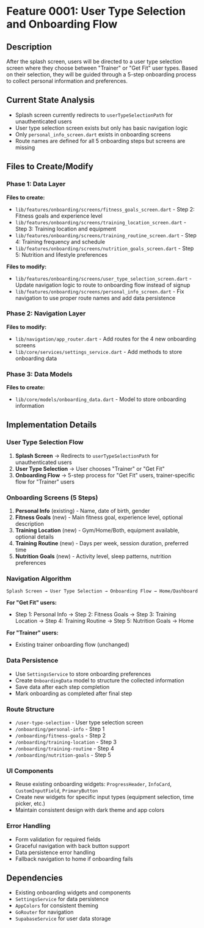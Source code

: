 # Feature 0001: User Type Selection and Onboarding Flow

## Description
After the splash screen, users will be directed to a user type selection screen where they choose between "Trainer" or "Get Fit" user types. Based on their selection, they will be guided through a 5-step onboarding process to collect personal information and preferences.

## Current State Analysis
- Splash screen currently redirects to `userTypeSelectionPath` for unauthenticated users
- User type selection screen exists but only has basic navigation logic
- Only `personal_info_screen.dart` exists in onboarding screens
- Route names are defined for all 5 onboarding steps but screens are missing

## Files to Create/Modify

### Phase 1: Data Layer
**Files to create:**
- `lib/features/onboarding/screens/fitness_goals_screen.dart` - Step 2: Fitness goals and experience level
- `lib/features/onboarding/screens/training_location_screen.dart` - Step 3: Training location and equipment
- `lib/features/onboarding/screens/training_routine_screen.dart` - Step 4: Training frequency and schedule
- `lib/features/onboarding/screens/nutrition_goals_screen.dart` - Step 5: Nutrition and lifestyle preferences

**Files to modify:**
- `lib/features/onboarding/screens/user_type_selection_screen.dart` - Update navigation logic to route to onboarding flow instead of signup
- `lib/features/onboarding/screens/personal_info_screen.dart` - Fix navigation to use proper route names and add data persistence

### Phase 2: Navigation Layer
**Files to modify:**
- `lib/navigation/app_router.dart` - Add routes for the 4 new onboarding screens
- `lib/core/services/settings_service.dart` - Add methods to store onboarding data

### Phase 3: Data Models
**Files to create:**
- `lib/core/models/onboarding_data.dart` - Model to store onboarding information

## Implementation Details

### User Type Selection Flow
1. **Splash Screen** → Redirects to `userTypeSelectionPath` for unauthenticated users
2. **User Type Selection** → User chooses "Trainer" or "Get Fit"
3. **Onboarding Flow** → 5-step process for "Get Fit" users, trainer-specific flow for "Trainer" users

### Onboarding Screens (5 Steps)
1. **Personal Info** (existing) - Name, date of birth, gender
2. **Fitness Goals** (new) - Main fitness goal, experience level, optional description
3. **Training Location** (new) - Gym/Home/Both, equipment available, optional details
4. **Training Routine** (new) - Days per week, session duration, preferred time
5. **Nutrition Goals** (new) - Activity level, sleep patterns, nutrition preferences

### Navigation Algorithm
```
Splash Screen → User Type Selection → Onboarding Flow → Home/Dashboard
```

**For "Get Fit" users:**
- Step 1: Personal Info → Step 2: Fitness Goals → Step 3: Training Location → Step 4: Training Routine → Step 5: Nutrition Goals → Home

**For "Trainer" users:**
- Existing trainer onboarding flow (unchanged)

### Data Persistence
- Use `SettingsService` to store onboarding preferences
- Create `OnboardingData` model to structure the collected information
- Save data after each step completion
- Mark onboarding as completed after final step

### Route Structure
- `/user-type-selection` - User type selection screen
- `/onboarding/personal-info` - Step 1
- `/onboarding/fitness-goals` - Step 2  
- `/onboarding/training-location` - Step 3
- `/onboarding/training-routine` - Step 4
- `/onboarding/nutrition-goals` - Step 5

### UI Components
- Reuse existing onboarding widgets: `ProgressHeader`, `InfoCard`, `CustomInputField`, `PrimaryButton`
- Create new widgets for specific input types (equipment selection, time picker, etc.)
- Maintain consistent design with dark theme and app colors

### Error Handling
- Form validation for required fields
- Graceful navigation with back button support
- Data persistence error handling
- Fallback navigation to home if onboarding fails

## Dependencies
- Existing onboarding widgets and components
- `SettingsService` for data persistence
- `AppColors` for consistent theming
- `GoRouter` for navigation
- `SupabaseService` for user data storage 